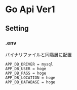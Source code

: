 # Go Api Ver1

## Setting

### .env

バイナリファイルと同階層に配置

    APP_DB_DRIVER = mysql
    APP_DB_USER = hoge
    APP_DB_PASS = hoge
    APP_DB_LOCATION = hoge
    APP_DB_DATABASE = hoge